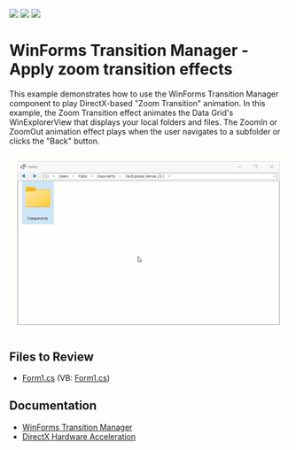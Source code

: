 <!-- default badges list -->
![](https://img.shields.io/endpoint?url=https://codecentral.devexpress.com/api/v1/VersionRange/173956912/19.1.1%2B)
[![](https://img.shields.io/badge/Open_in_DevExpress_Support_Center-FF7200?style=flat-square&logo=DevExpress&logoColor=white)](https://supportcenter.devexpress.com/ticket/details/T830450)
[![](https://img.shields.io/badge/📖_How_to_use_DevExpress_Examples-e9f6fc?style=flat-square)](https://docs.devexpress.com/GeneralInformation/403183)
<!-- default badges end -->
# WinForms Transition Manager - Apply zoom transition effects

This example demonstrates how to use the WinForms Transition Manager component to play DirectX-based "Zoom Transition" animation. In this example, the Zoom Transition effect animates the Data Grid's WinExplorerView that displays your local folders and files. The ZoomIn or ZoomOut animation effect plays when the user navigates to a subfolder or clicks the "Back" button. 

![WinForms Transition Manager - Apply zoom transition effects](https://raw.githubusercontent.com/DevExpress-Examples/winforms-how-to-use-zoom-transition-effect/19.1.1%2B/media/winforms-directx-form-transition-animation.gif)


## Files to Review

* [Form1.cs](./CS/dxSample/Form1.cs) (VB: [Form1.cs](./VB/dxSample/Form1.vb))


## Documentation

* [WinForms Transition Manager](https://docs.devexpress.com/WindowsForms/DevExpress.Utils.Animation.TransitionManager)
* [DirectX Hardware Acceleration](https://docs.devexpress.com/WindowsForms/119441/common-features/graphics-performance-and-high-dpi/directx-hardware-acceleration)
